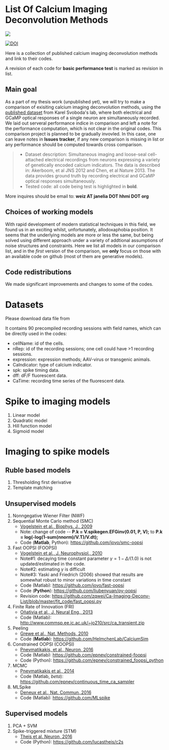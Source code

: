 # List Of Calcium Imaging Deconvolution Methods

[![](https://img.shields.io/badge/Channel-calcium2spike-blue.svg?style=popout-square&logo=slack)](https://ephys-imaging.slack.com/messages/CFPH4E859)

[![DOI](https://zenodo.org/badge/53284804.svg)](https://zenodo.org/badge/latestdoi/53284804)


Here is a collection of published calcium imaging deconvolution methods and link to their codes.

A revision of each code for __basic performance test__ is marked as revision in list.

## Main goal

As a part of my thesis work (unpublished yet), we will try to make a comparison of exisiting calcium imaging deconvolution methods, using the [published dataset](http://crcns.org/data-sets/methods/cai-1) from Karel Svoboda's lab, where both electrical and GCaMP optical responses of a single neuron are simultaneously recorded. We laid out serveral performance indice in comparison and left a note for the performance computation, which is not clear in the original codes. This comparison project is planned to be gradually invovled. In this case, one can leave notes in __Issues tracker__, if any new comparison is missing in list or any performance should be computed towards cross comparison.

> * Dataset description: Simultaneous imaging and loose-seal cell-attached electrical recordings from neurons expressing a variety of genetically encoded calcium indicators. The data is described in: Akerboom, et al JNS 2012 and Chen, et al Nature 2013. The data provides ground truth by recording electrical and GCaMP optical responses simultaneously.
> * Tested code: all code being test is highlighted in __bold__.

More inquires should be email to: __weiz AT janelia DOT hhmi DOT org__

## Choices of working models
With rapid development of modern statistical techniques in this field, we found us in an exciting whilst, unfortunately, allodoxaphobia position. It seems that the underlying models are more or less the same, but being solved using different approach under a variety of addtional assumptions of noise structures and constraints. Here we list all models in our comparison list, and in the _first_ version of the comparison, we __only__ focus on those with an available code on github (most of them are generative models).

## Code redistributions
We made significant improvements and changes to some of the codes.

# Datasets
Please download data file from 

It contains 90 precompiled recording sessions with field names, which can be directly used in the codes:
* cellName: id of the cells.
* nRep: id of the recording sessions; one cell could have >1 recording sessions.
* expression: expression methods; AAV-virus or transgenic animals.
* CaIndicator: type of calcium indicator.
* spk: spike timing data.
* dff: dF/F fluorescent data.
* CaTime: recording time series of the fluorescent data.

# Spike to imaging models
1. Linear model
2. Quadratic model
3. Hill function model
4. Sigmoid model

# Imaging to spike models

## Ruble based models
1. Thresholding first derivative
2. Template matching

## Unsupervised models
1. Nonngegative Wiener Filter (NWF)
1. Sequential Monte Carlo method (SMC)
    * [Vogelstein et al., Biophys. J., 2009](https://www.sciencedirect.com/science/article/pii/S0006349509003117)
    * Note: change of code -- __P.k = V.spikegen.EFGinv(0.01, P, V);__ to __P.k      = log(-log(1-sum(nnorm)/V.T)/V.dt);__
    * Code (__Matlab__, Python): https://github.com/jovo/smc-oopsi
1. Fast OOPSI (FOOPSI)
    * [Vogelstein et al., J. Neurophysiol., 2010](https://www.physiology.org/doi/full/10.1152/jn.01073.2009?url_ver=Z39.88-2003&rfr_id=ori:rid:crossref.org&rfr_dat=cr_pub%3dpubmed)
    * Note#1: decaying time constant parameter $\gamma = 1 - \Delta/(1.0)$ is not updated/estimated in the code.
    * Note#2: estimating $\gamma$ is difficult
    * Note#3: Yaski and Friedrich (2006) showed that results are somewhat robust to minor variations in time constant  
    * Code (Matlab): https://github.com/jovo/fast-oopsi
    * Code (__Python__): https://github.com/liubenyuan/py-oopsi
    * Revision code: https://github.com/zqwei/Ca-Imaging-Deconv-List/blob/master/fit_code/fast_oopsi.py
1. Finite Rate of Innovation (FRI)
    * [Oñativia et al., J. Neural Eng., 2013](http://stacks.iop.org/1741-2552/10/046017)
    * Code (Matlab): http://www.commsp.ee.ic.ac.uk/~jo210/src/ca_transient.zip
1. Peeling
    * [Grewe et al., Nat. Methods, 2010](https://www.nature.com/articles/nmeth.1453)
    * Code (__Matlab__): https://github.com/HelmchenLab/CalciumSim
1. Constrained OOPSI (COOPSI)
    * [Pnevmatikakis, et al., Neuron, 2016](https://www.sciencedirect.com/science/article/pii/S0896627315010843?via%3Dihub)
    * Code (Matlab): https://github.com/epnev/constrained-foopsi
    * Code (Python): https://github.com/epnev/constrained_foopsi_python
1. MCMC
    * [Pnevmatikakis et al., 2014](http://arxiv.org/abs/1311.6864)
    * Code (Matlab, _beta_): https://github.com/epnev/continuous_time_ca_sampler
1. MLSpike
    * [Deneux et al., Nat. Commun.,2016](https://www.nature.com/articles/ncomms12190)
    * Code (Matlab): https://github.com/MLspike

## Supervised models
1. PCA + SVM
1. Spike-triggered mixture (STM)
    * [Theis et al. Neuron, 2016](https://www.cell.com/neuron/pdf/S0896-6273(16)30073-3.pdf)
    * Code (Python): https://github.com/lucastheis/c2s

